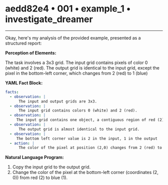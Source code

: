 # aedd82e4 • 001 • example_1 • investigate_dreamer

---
Okay, here's my analysis of the provided example, presented as a structured report:

**Perception of Elements:**

The task involves a 3x3 grid. The input grid contains pixels of color 0 (white) and 2 (red). The output grid is identical to the input grid, except the pixel in the bottom-left corner, which changes from 2 (red) to 1 (blue)

**YAML Fact Block:**



```yaml
facts:
  - observation: |
      The input and output grids are 3x3.
  - observation: |
      The input grid contains colors 0 (white) and 2 (red).
  - observation: |
     The input grid contains one object, a contiguous region of red (2).
  - observation: |
      The output grid is almost identical to the input grid.
  - observation: |
     The bottom left corner value is 2 in the input, 1 in the output
  - action: |
      The color of the pixel at position (2,0) changes from 2 (red) to 1 (blue).
```



**Natural Language Program:**

1.  Copy the input grid to the output grid.
2.  Change the color of the pixel at the bottom-left corner (coordinates (2, 0)) from red (2) to blue (1).

